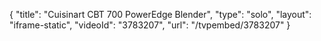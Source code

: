 {
    "title": "Cuisinart CBT 700 PowerEdge Blender",
    "type": "solo",
    "layout": "iframe-static",
    "videoId": "3783207",
    "url": "\/tvpembed\/3783207"
}